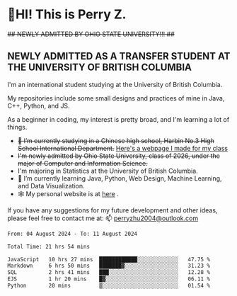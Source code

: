 # 🌄HI! This is Perry Z. <br> #
<s>## NEWLY ADMITTED BY OHIO STATE UNIVERSITY!!! ##</s>
## NEWLY ADMITTED AS A TRANSFER STUDENT AT THE UNIVERSITY OF BRITISH COLUMBIA ##
I'm an international student studying at the University of British Columbia. <br>

My repositories include some small designs and practices of mine in Java, C++, Python, and JS. <br>

As a beginner in coding, my interest is pretty broad, and I'm learning a lot of things. <br>
- <s>🔭 I’m currently studying in a Chinese high school, Harbin No.3 High School International Department.</s> [Here's a webpage I made for my class](https://perry2004.github.io/weirdos/)
- <s> I'm newly admitted by Ohio State University, class of 2026, under the major of Computer and Information Science. </s>
- I'm majoring in Statistics at the University of British Columbia. 
- 🌱 I’m currently learning Java, Python, Web Design, Machine Learning, and Data Visualization. 
- 🕸️ My personal website is at <a href="https://zhu-yp.cn">here</a> .  

If you have any suggestions for my future development and other ideas, please feel free to contact me at: 📫 [perryzhu2004@outlook.com](mailto:perryzhu2004@outlook.com)

<!--START_SECTION:waka-->

```txt
From: 04 August 2024 - To: 11 August 2024

Total Time: 21 hrs 54 mins

JavaScript   10 hrs 27 mins  ████████████░░░░░░░░░░░░░   47.75 %
Markdown     6 hrs 50 mins   ███████▓░░░░░░░░░░░░░░░░░   31.23 %
SQL          2 hrs 41 mins   ███░░░░░░░░░░░░░░░░░░░░░░   12.28 %
EJS          1 hr 20 mins    █▓░░░░░░░░░░░░░░░░░░░░░░░   06.11 %
Python       20 mins         ▒░░░░░░░░░░░░░░░░░░░░░░░░   01.54 %
```

<!--END_SECTION:waka-->
